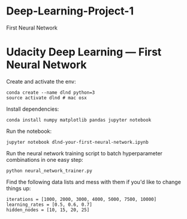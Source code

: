 # Deep-Learning-Project-1
First Neural Network
# Udacity Deep Learning — First Neural Network


Create and activate the env:

    conda create --name dlnd python=3
    source activate dlnd # mac osx


Install dependencies:

    conda install numpy matplotlib pandas jupyter notebook


Run the notebook:

    jupyter notebook dlnd-your-first-neural-network.ipynb


Run the neural network training script to batch hyperparameter combinations in one easy step:

    python neural_network_trainer.py


Find the following data lists and mess with them if you'd like to change things up:

    iterations = [1000, 2000, 3000, 4000, 5000, 7500, 10000]
    learning_rates = [0.5, 0.6, 0.7]
    hidden_nodes = [10, 15, 20, 25]
